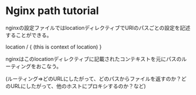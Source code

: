 
# Nginx path tutorial

nginxの設定ファイルではlocationディレクティブでURIのパスごとの設定を記述することができる。

location / {
	(this is context of location)
}

nginxはこのlocationディレクティブに記載されたコンテキストを元にパスのルーティングをおこなう。

(ルーティング=>どのURLにしたがって、どのパスからファイルを返すのか？どのURLにしたがって、他のホストにプロキシするのか？など)
